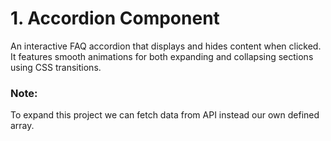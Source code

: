 # 1. Accordion Component
An interactive FAQ accordion that displays and hides content when clicked. It features smooth animations for both expanding and collapsing sections using CSS transitions.


### Note:
To expand this project we can fetch data from API instead our own defined array.